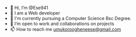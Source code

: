 - 👋 Hi, I’m @Ese941
- 👀 I am a Web developer
- 🌱 I'm currently pursuing a Computer Science Bsc Degree.
- 💞️ I’m open to work and collaborations on projects
- 📫 How to reach me umukoroogheneese@gmail.com

<!---
Ese941/Ese941 is a ✨ special ✨ repository because its `README.md` (this file) appears on your GitHub profile.
You can click the Preview link to take a look at your changes.
--->
